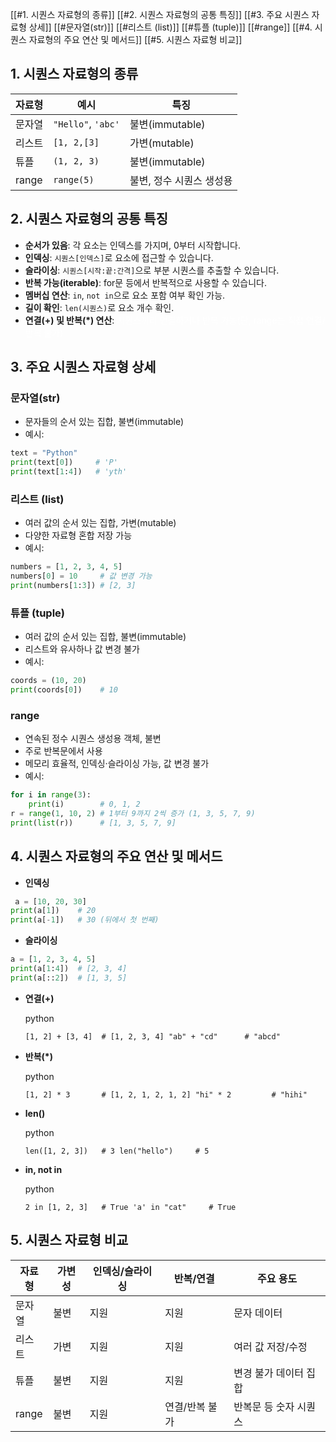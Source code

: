 [[#1. 시퀀스 자료형의 종류]]
[[#2. 시퀀스 자료형의 공통 특징]]
[[#3. 주요 시퀀스 자료형 상세]]
[[#문자열(str)]]
[[#리스트 (list)]]
[[#튜플 (tuple)]]
[[#range]]
[[#4. 시퀀스 자료형의 주요 연산 및 메서드]]
[[#5. 시퀀스 자료형 비교]]
## 1. 시퀀스 자료형의 종류

| 자료형   | 예시                 | 특징             |
| ----- | ------------------ | -------------- |
| 문자열   | `"Hello"`, `'abc'` | 불변(immutable)  |
| 리스트   | `[1, 2,[3]`        | 가변(mutable)    |
| 튜플    | `(1, 2, 3)`        | 불변(immutable)  |
| range | `range(5)`         | 불변, 정수 시퀀스 생성용 |
## 2. 시퀀스 자료형의 공통 특징
- **순서가 있음**: 각 요소는 인덱스를 가지며, 0부터 시작합니다.
- **인덱싱**: `시퀀스[인덱스]`로 요소에 접근할 수 있습니다.
- **슬라이싱**: `시퀀스[시작:끝:간격]`으로 부분 시퀀스를 추출할 수 있습니다.
- **반복 가능(iterable)**: for문 등에서 반복적으로 사용할 수 있습니다.
- **멤버십 연산**: `in`, `not in`으로 요소 포함 여부 확인 가능.
- **길이 확인**: `len(시퀀스)`로 요소 개수 확인.
- **연결(+) 및 반복(*) 연산**:<font color="#ffffff"> 시퀀스끼리 연결하거나 반복 가능(단, range는 직접 연결/반복 불가)</font>

## 3. 주요 시퀀스 자료형 상세
### 문자열(str)
- 문자들의 순서 있는 집합, 불변(immutable)
- 예시:
```python
text = "Python"
print(text[0])     # 'P'
print(text[1:4])   # 'yth'
```
### 리스트 (list)
- 여러 값의 순서 있는 집합, 가변(mutable)
- 다양한 자료형 혼합 저장 가능
- 예시:
 ```python
numbers = [1, 2, 3, 4, 5]
numbers[0] = 10     # 값 변경 가능
print(numbers[1:3]) # [2, 3]
```
### 튜플 (tuple)
- 여러 값의 순서 있는 집합, 불변(immutable)
- 리스트와 유사하나 값 변경 불가
- 예시:
```python
coords = (10, 20)
print(coords[0])    # 10
```
### range
- 연속된 정수 시퀀스 생성용 객체, 불변
- 주로 반복문에서 사용
- 메모리 효율적, 인덱싱·슬라이싱 가능, 값 변경 불가
- 예시:
```python
for i in range(3):
    print(i)        # 0, 1, 2
r = range(1, 10, 2) # 1부터 9까지 2씩 증가 (1, 3, 5, 7, 9)
print(list(r))      # [1, 3, 5, 7, 9]
```

## 4. 시퀀스 자료형의 주요 연산 및 메서드

- **인덱싱**
```python
 a = [10, 20, 30]
print(a[1])    # 20
print(a[-1])   # 30 (뒤에서 첫 번째)
```
- **슬라이싱**
```python
a = [1, 2, 3, 4, 5]
print(a[1:4])  # [2, 3, 4]
print(a[::2])  # [1, 3, 5]
```
- **연결(+)**
    
    python
    
    `[1, 2] + [3, 4]  # [1, 2, 3, 4] "ab" + "cd"      # "abcd"`
    
- **반복(*)**
    
    python
    
    `[1, 2] * 3       # [1, 2, 1, 2, 1, 2] "hi" * 2         # "hihi"`
    
- **len()**
    
    python
    
    `len([1, 2, 3])   # 3 len("hello")     # 5`
    
- **in, not in**
    
    python
    
    `2 in [1, 2, 3]   # True 'a' in "cat"     # True`
    

## 5. 시퀀스 자료형 비교

|자료형|가변성|인덱싱/슬라이싱|반복/연결|주요 용도|
|---|---|---|---|---|
|문자열|불변|지원|지원|문자 데이터|
|리스트|가변|지원|지원|여러 값 저장/수정|
|튜플|불변|지원|지원|변경 불가 데이터 집합|
|range|불변|지원|연결/반복 불가|반복문 등 숫자 시퀀스|